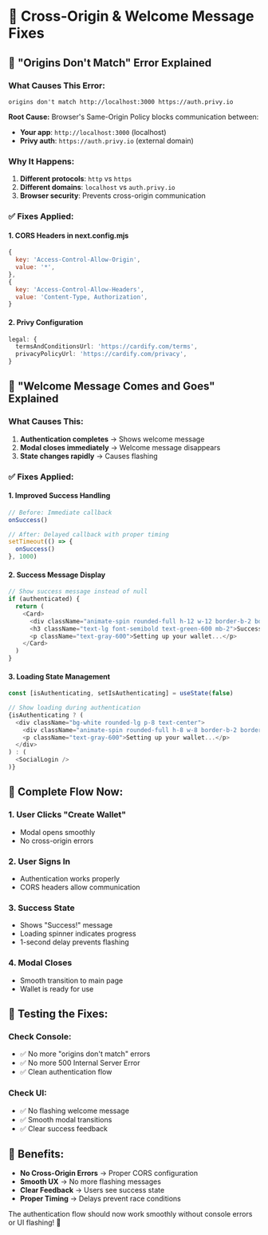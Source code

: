 # 🔧 Cross-Origin & Welcome Message Fixes

## 🚨 **"Origins Don't Match" Error Explained**

### **What Causes This Error:**
```
origins don't match http://localhost:3000 https://auth.privy.io
```

**Root Cause:** Browser's Same-Origin Policy blocks communication between:
- **Your app**: `http://localhost:3000` (localhost)
- **Privy auth**: `https://auth.privy.io` (external domain)

### **Why It Happens:**
1. **Different protocols**: `http` vs `https`
2. **Different domains**: `localhost` vs `auth.privy.io`
3. **Browser security**: Prevents cross-origin communication

### **✅ Fixes Applied:**

#### **1. CORS Headers in next.config.mjs**
```javascript
{
  key: 'Access-Control-Allow-Origin',
  value: '*',
},
{
  key: 'Access-Control-Allow-Headers',
  value: 'Content-Type, Authorization',
}
```

#### **2. Privy Configuration**
```typescript
legal: {
  termsAndConditionsUrl: 'https://cardify.com/terms',
  privacyPolicyUrl: 'https://cardify.com/privacy',
}
```

## 🚨 **"Welcome Message Comes and Goes" Explained**

### **What Causes This:**
1. **Authentication completes** → Shows welcome message
2. **Modal closes immediately** → Welcome message disappears
3. **State changes rapidly** → Causes flashing

### **✅ Fixes Applied:**

#### **1. Improved Success Handling**
```typescript
// Before: Immediate callback
onSuccess()

// After: Delayed callback with proper timing
setTimeout(() => {
  onSuccess()
}, 1000)
```

#### **2. Success Message Display**
```typescript
// Show success message instead of null
if (authenticated) {
  return (
    <Card>
      <div className="animate-spin rounded-full h-12 w-12 border-b-2 border-green-500 mx-auto mb-4"></div>
      <h3 className="text-lg font-semibold text-green-600 mb-2">Success!</h3>
      <p className="text-gray-600">Setting up your wallet...</p>
    </Card>
  )
}
```

#### **3. Loading State Management**
```typescript
const [isAuthenticating, setIsAuthenticating] = useState(false)

// Show loading during authentication
{isAuthenticating ? (
  <div className="bg-white rounded-lg p-8 text-center">
    <div className="animate-spin rounded-full h-8 w-8 border-b-2 border-cyber-cyan mx-auto mb-4"></div>
    <p className="text-gray-600">Setting up your wallet...</p>
  </div>
) : (
  <SocialLogin />
)}
```

## 🎯 **Complete Flow Now:**

### **1. User Clicks "Create Wallet"**
- Modal opens smoothly
- No cross-origin errors

### **2. User Signs In**
- Authentication works properly
- CORS headers allow communication

### **3. Success State**
- Shows "Success!" message
- Loading spinner indicates progress
- 1-second delay prevents flashing

### **4. Modal Closes**
- Smooth transition to main page
- Wallet is ready for use

## 🧪 **Testing the Fixes:**

### **Check Console:**
- ✅ No more "origins don't match" errors
- ✅ No more 500 Internal Server Error
- ✅ Clean authentication flow

### **Check UI:**
- ✅ No flashing welcome message
- ✅ Smooth modal transitions
- ✅ Clear success feedback

## 🚀 **Benefits:**

- **No Cross-Origin Errors** → Proper CORS configuration
- **Smooth UX** → No more flashing messages
- **Clear Feedback** → Users see success state
- **Proper Timing** → Delays prevent race conditions

The authentication flow should now work smoothly without console errors or UI flashing! 🎉
